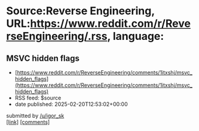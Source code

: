 # Source:Reverse Engineering, URL:https://www.reddit.com/r/ReverseEngineering/.rss, language:

## MSVC hidden flags
 - [https://www.reddit.com/r/ReverseEngineering/comments/1itxshj/msvc_hidden_flags](https://www.reddit.com/r/ReverseEngineering/comments/1itxshj/msvc_hidden_flags)
 - RSS feed: $source
 - date published: 2025-02-20T12:53:02+00:00

&#32; submitted by &#32; <a href="https://www.reddit.com/user/igor_sk"> /u/igor_sk </a> <br/> <span><a href="https://lectem.github.io/msvc/reverse-engineering/build/2019/01/21/MSVC-hidden-flags.html">[link]</a></span> &#32; <span><a href="https://www.reddit.com/r/ReverseEngineering/comments/1itxshj/msvc_hidden_flags/">[comments]</a></span>

